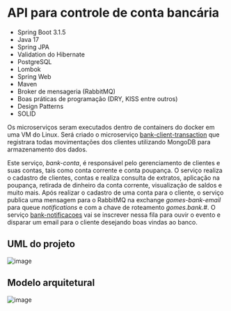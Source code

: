# API para controle de conta bancária

- Spring Boot 3.1.5
- Java 17
- Spring JPA
- Validation do Hibernate
- PostgreSQL
- Lombok
- Spring Web
- Maven
- Broker de mensageria (RabbitMQ)
- Boas práticas de programação (DRY, KISS entre outros)
- Design Patterns
- SOLID

Os microserviços seram executados dentro de containers do docker em uma VM do Linux.
Será criado o microserviço [bank-client-transaction](https://github.com/guigomes91/bank-client-transaction) que registrara todas movimentações dos clientes utilizando MongoDB para armazenamento dos dados.  

Este serviço, *bank-conta*, é responsável pelo gerenciamento de clientes e suas contas, tais como conta corrente e conta poupança. O serviço realiza o cadastro de clientes, contas e
realiza consulta de extratos, aplicação na poupança, retirada de dinheiro da conta corrente, visualização de saldos e muito mais.
Após realizar o cadastro de uma conta para o cliente, o serviço publica uma mensagem para o RabbitMQ na exchange *gomes-bank-email* para queue *notifications* e com a chave de roteamento *gomes.bank.#*. O serviço 
[bank-notificacoes](https://github.com/guigomes91/bank-notificacoes) vai se inscrever nessa fila para ouvir o evento e disparar um email para o cliente desejando boas vindas ao banco.

## UML do projeto

![image](https://github.com/guigomes91/bank-conta/assets/44264050/b0fdc106-c578-4b63-b13e-9c6ca2d1ddd8)

## Modelo arquitetural

![image](https://github.com/guigomes91/bank-conta/assets/44264050/58b198f7-25af-4196-b332-c6c93110fd3e)


